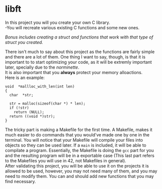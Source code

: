 # libft

In this project you will you create your own C library.   
-You will recreate various existing C functions and some new ones.  

*Bonus includes creating a struct and functions that work with that type of struct you created.*  

There isn't much to say about this project as the functions are fairly simple and there are a lot of them. One thing I want to say, though, is that it is important to to start optimizing your code, as it will be extremly important later, specially due to the *norminette*.  
It is also important that you **always** protect your memory alloactions.  
Here is an example:  
```
void  *mallloc_with_len(int len)  
{
  char  *str;  
  
  str = malloc(sizeof(char *) * len);  
  if (!str)  
    return (NULL);  
  return ((void *)str);  
}
```
The tricky part is making a Makefile for the first time. A Makefile, makes it much easier to do commands that you would've made one by one in the terminal. You will notice that your Makefile will compile your files into objects so they can be used later. If a `main` is included, it will be able to compilate a program. Essentially, the Makefile is doing the `gcc` part for you and the resulting program will be in a exportable case (This last part refers to the Makefiles you will use in 42, not Makefiles in general).  
After validating this project, you will be able to use it on the projects it is allowed to be used, however, you may not need many of them, and you may need to modify them. You can and should add new functions that you may find necessary.  
